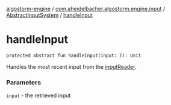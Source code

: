 [algostorm-engine](../../index.md) / [com.aheidelbacher.algostorm.engine.input](../index.md) / [AbstractInputSystem](index.md) / [handleInput](.)

# handleInput

`protected abstract fun handleInput(input: T): Unit`

Handles the most recent input from the [inputReader](#).

### Parameters

`input` - the retrieved input